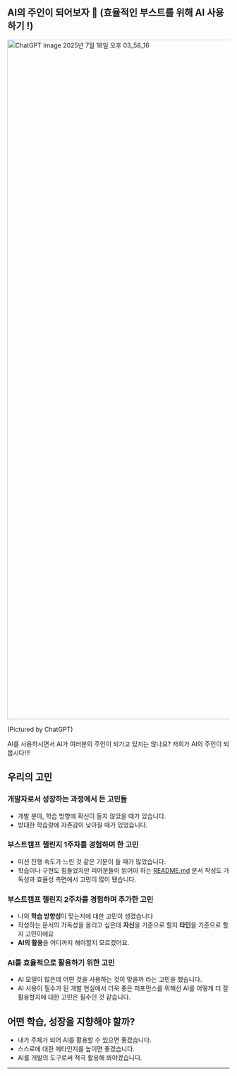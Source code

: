 
## AI의 주인이 되어보자 👑 (효율적인 부스트를 위해 AI 사용하기 !)

<img width="1024" height="1536" alt="ChatGPT Image 2025년 7월 18일 오후 03_58_16" src="https://github.com/user-attachments/assets/1a60faed-0f7b-4888-9103-5b57b51c5417" />

(Pictured by ChatGPT)

AI를 사용하시면서 AI가 여러분의 주인이 되가고 있지는 않나요? 저희가 AI의 주인이 되봅시다!!!

## 우리의 고민

### 개발자로서 성장하는 과정에서 든 고민들

- 개발 분야, 학습 방향에 확신이 들지 않았을 때가 있습니다.
- 방대한 학습량에 자존감이 낮아질 때가 있었습니다.

### 부스트캠프 챌린지 1주차를 경험하며 한 고민

- 미션 진행 속도가 느린 것 같은 기분이 들 때가 많았습니다.
- 학습이나 구현도 힘들었지만 피어분들이 읽어야 하는 [README.md](http://README.md) 문서 작성도 가독성과 효율성 측면에서 고민이 많이 됐습니다.

### 부스트캠프 챌린지 2주차를 경험하며 추가한 고민
- 나의 <b>학습 방향성</b>이 맞는지에 대한 고민이 생겼습니다
- 작성하는 문서의 가독성을 올리고 싶은데 <b>자신</b>을 기준으로 할지 <b>타인</b>을 기준으로 할지 고민이에요
-  <b>AI의 활용</b>을 어디까지 해야할지 모르겠어요.


### AI를 효율적으로 활용하기 위한 고민

- AI 모델이 많은데 어떤 것을 사용하는 것이 맞을까 라는 고민을 했습니다.
- AI 사용이 필수가 된 개발 현실에서 더욱 좋은 퍼포먼스를 위해선 AI를 어떻게 더 잘 활용할지에 대한 고민은 필수인 것 같습니다.

## 어떤 학습, 성장을 지향해야 할까?

- 내가 주체가 되어 AI를 활용할 수 있으면 좋겠습니다.
- 스스로에 대한 메타인지를 높이면 좋겠습니다.
- AI를 개발의 도구로써 적극 활용해 봐야겠습니다.

---
